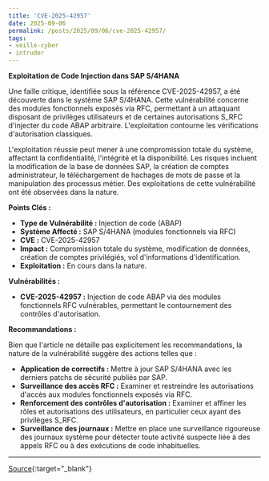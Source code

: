 ```yaml
---
title: 'CVE-2025-42957'
date: 2025-09-06
permalink: /posts/2025/09/06/cve-2025-42957/
tags:
- veille-cyber
- intruder
---
```

**Exploitation de Code Injection dans SAP S/4HANA**

Une faille critique, identifiée sous la référence CVE-2025-42957, a été découverte dans le système SAP S/4HANA. Cette vulnérabilité concerne des modules fonctionnels exposés via RFC, permettant à un attaquant disposant de privilèges utilisateurs et de certaines autorisations S_RFC d'injecter du code ABAP arbitraire. L'exploitation contourne les vérifications d'autorisation classiques.

L'exploitation réussie peut mener à une compromission totale du système, affectant la confidentialité, l'intégrité et la disponibilité. Les risques incluent la modification de la base de données SAP, la création de comptes administrateur, le téléchargement de hachages de mots de passe et la manipulation des processus métier. Des exploitations de cette vulnérabilité ont été observées dans la nature.

**Points Clés :**

*   **Type de Vulnérabilité :** Injection de code (ABAP)
*   **Système Affecté :** SAP S/4HANA (modules fonctionnels via RFC)
*   **CVE :** CVE-2025-42957
*   **Impact :** Compromission totale du système, modification de données, création de comptes privilégiés, vol d'informations d'identification.
*   **Exploitation :** En cours dans la nature.

**Vulnérabilités :**

*   **CVE-2025-42957 :** Injection de code ABAP via des modules fonctionnels RFC vulnérables, permettant le contournement des contrôles d'autorisation.

**Recommandations :**

Bien que l'article ne détaille pas explicitement les recommandations, la nature de la vulnérabilité suggère des actions telles que :

*   **Application de correctifs :** Mettre à jour SAP S/4HANA avec les derniers patchs de sécurité publiés par SAP.
*   **Surveillance des accès RFC :** Examiner et restreindre les autorisations d'accès aux modules fonctionnels exposés via RFC.
*   **Renforcement des contrôles d'autorisation :** Examiner et affiner les rôles et autorisations des utilisateurs, en particulier ceux ayant des privilèges S_RFC.
*   **Surveillance des journaux :** Mettre en place une surveillance rigoureuse des journaux système pour détecter toute activité suspecte liée à des appels RFC ou à des exécutions de code inhabituelles.

---
[Source](https://cvemon.intruder.io/cves/CVE-2025-42957){:target="_blank"}
